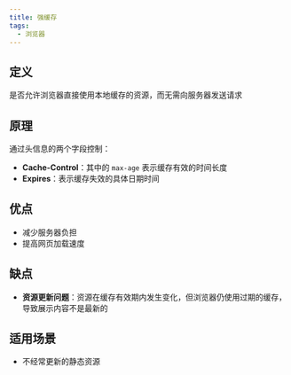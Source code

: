```yaml
---
title: 强缓存
tags:
  - 浏览器
---
```

## 定义

是否允许浏览器直接使用本地缓存的资源，而无需向服务器发送请求

## 原理

通过头信息的两个字段控制：

- **Cache-Control**：其中的 `max-age` 表示缓存有效的时间长度
- **Expires**：表示缓存失效的具体日期时间

## 优点

- 减少服务器负担
- 提高网页加载速度

## 缺点

- **资源更新问题**：资源在缓存有效期内发生变化，但浏览器仍使用过期的缓存，导致展示内容不是最新的

## 适用场景

- 不经常更新的静态资源